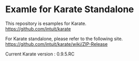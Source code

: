 # Examle for Karate Standalone

This repository is esamples for Karate.<br>
https://github.com/intuit/karate

For Karate standalone, please refer to the following site.<br>
https://github.com/intuit/karate/wiki/ZIP-Release


Current Karate version : 0.9.5.RC

